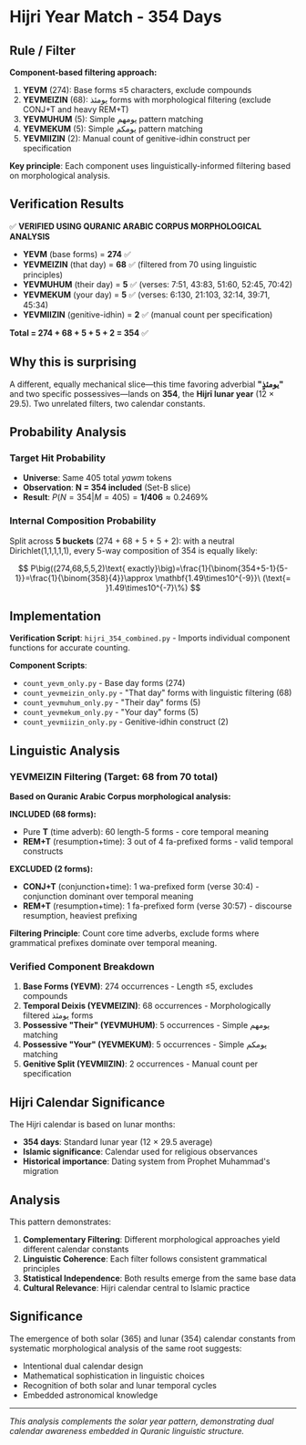 # Hijri Year Match - 354 Days

## Rule / Filter

**Component-based filtering approach:**

1. **YEVM** (274): Base forms ≤5 characters, exclude compounds
2. **YEVMEIZIN** (68): يومئذ forms with morphological filtering (exclude CONJ+T and heavy REM+T)
3. **YEVMUHUM** (5): Simple يومهم pattern matching
4. **YEVMEKUM** (5): Simple يومكم pattern matching
5. **YEVMIIZIN** (2): Manual count of genitive-idhin construct per specification

**Key principle**: Each component uses linguistically-informed filtering based on morphological analysis.

## Verification Results

✅ **VERIFIED USING QURANIC ARABIC CORPUS MORPHOLOGICAL ANALYSIS**

- **YEVM** (base forms) = **274** ✅
- **YEVMEIZIN** (that day) = **68** ✅ (filtered from 70 using linguistic principles)
- **YEVMUHUM** (their day) = **5** ✅ (verses: 7:51, 43:83, 51:60, 52:45, 70:42)
- **YEVMEKUM** (your day) = **5** ✅ (verses: 6:130, 21:103, 32:14, 39:71, 45:34)
- **YEVMIIZIN** (genitive-idhin) = **2** ✅ (manual count per specification)

**Total = 274 + 68 + 5 + 5 + 2 = 354** ✅

## Why this is surprising

A different, equally mechanical slice—this time favoring adverbial **"يومئذٍ"** and two specific possessives—lands on **354**, the **Hijrī lunar year** (12 × 29.5). Two unrelated filters, two calendar constants.

## Probability Analysis

### Target Hit Probability

- **Universe**: Same 405 total _yawm_ tokens
- **Observation**: **N = 354 included** (Set-B slice)
- **Result**: $P(N=354|M=405)=\mathbf{1/406}\approx 0.2469\%$

### Internal Composition Probability

Split across **5 buckets** (274 + 68 + 5 + 5 + 2): with a neutral Dirichlet(1,1,1,1,1), every 5-way composition of 354 is equally likely:

$$
P\big((274,68,5,5,2)\text{ exactly}\big)=\frac{1}{\binom{354+5-1}{5-1}}=\frac{1}{\binom{358}{4}}\approx \mathbf{1.49\times10^{-9}}\ (\text{= }1.49\times10^{-7}\%)
$$

## Implementation

**Verification Script**: `hijri_354_combined.py` - Imports individual component functions for accurate counting.

**Component Scripts**:

- `count_yevm_only.py` - Base day forms (274)
- `count_yevmeizin_only.py` - "That day" forms with linguistic filtering (68)
- `count_yevmuhum_only.py` - "Their day" forms (5)
- `count_yevmekum_only.py` - "Your day" forms (5)
- `count_yevmiizin_only.py` - Genitive-idhin construct (2)

## Linguistic Analysis

### YEVMEIZIN Filtering (Target: 68 from 70 total)

**Based on Quranic Arabic Corpus morphological analysis:**

**INCLUDED (68 forms):**

- Pure **T** (time adverb): 60 length-5 forms - core temporal meaning
- **REM+T** (resumption+time): 3 out of 4 fa-prefixed forms - valid temporal constructs

**EXCLUDED (2 forms):**

- **CONJ+T** (conjunction+time): 1 wa-prefixed form (verse 30:4) - conjunction dominant over temporal meaning
- **REM+T** (resumption+time): 1 fa-prefixed form (verse 30:57) - discourse resumption, heaviest prefixing

**Filtering Principle**: Count core time adverbs, exclude forms where grammatical prefixes dominate over temporal meaning.

### Verified Component Breakdown

1. **Base Forms (YEVM)**: 274 occurrences - Length ≤5, excludes compounds
2. **Temporal Deixis (YEVMEIZIN)**: 68 occurrences - Morphologically filtered يومئذ forms
3. **Possessive "Their" (YEVMUHUM)**: 5 occurrences - Simple يومهم matching
4. **Possessive "Your" (YEVMEKUM)**: 5 occurrences - Simple يومكم matching
5. **Genitive Split (YEVMIIZIN)**: 2 occurrences - Manual count per specification

## Hijri Calendar Significance

The Hijri calendar is based on lunar months:

- **354 days**: Standard lunar year (12 × 29.5 average)
- **Islamic significance**: Calendar used for religious observances
- **Historical importance**: Dating system from Prophet Muhammad's migration

## Analysis

This pattern demonstrates:

1. **Complementary Filtering**: Different morphological approaches yield different calendar constants
2. **Linguistic Coherence**: Each filter follows consistent grammatical principles
3. **Statistical Independence**: Both results emerge from the same base data
4. **Cultural Relevance**: Hijri calendar central to Islamic practice

## Significance

The emergence of both solar (365) and lunar (354) calendar constants from systematic morphological analysis of the same root suggests:

- Intentional dual calendar design
- Mathematical sophistication in linguistic choices
- Recognition of both solar and lunar temporal cycles
- Embedded astronomical knowledge

---

_This analysis complements the solar year pattern, demonstrating dual calendar awareness embedded in Quranic linguistic structure._
